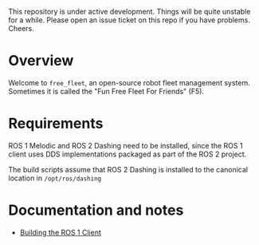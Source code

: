 This repository is under active development. Things will be quite unstable
for a while. Please open an issue ticket on this repo if you have problems.
Cheers.

# Overview
Welcome to `free_fleet`, an open-source robot fleet management system.
Sometimes it is called the "Fun Free Fleet For Friends" (F5).

# Requirements

ROS 1 Melodic and ROS 2 Dashing need to be installed, since the ROS 1 client
uses DDS implementations packaged as part of the ROS 2 project.

The build scripts assume that ROS 2 Dashing is installed to the canonical
location in `/opt/ros/dashing`

# Documentation and notes

* [Building the ROS 1 Client](clients/README.md)
